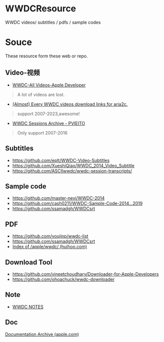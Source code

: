 # WWDCResource
WWDC videos/ subtitles / pdfs / sample codes


# Souce

These resource form these web or repo.

## Video-视频

* [WWDC-All Videos-Apple Developer](https://developer.apple.com/videos/all-videos/)
> A lot of videos are lost.

* [(Almost) Every WWDC videos download links for aria2c.](https://gist.github.com/IsaacXen/874c59aec92a13f30728aecdabb9ea80#file-wwdc2023)
> support 2007-2023,awesome!

* [WWDC Sessions Archive - PVIEITO](https://pvieito.com/2022/05/wwdc-sessions-archive)
> Only support 2007-2016

## Subtitles
* https://github.com/eplt/WWDC-Video-Subtitles
* https://github.com/XueshiQiao/WWDC_2014_Video_Subtitle
* https://github.com/ASCIIwwdc/wwdc-session-transcripts/

## Sample code
* https://github.com/master-nevi/WWDC-2014
* https://github.com/cash0211/WWDC-Sample-Code-2014...2019
* https://github.com/ssamadgh/WWDCsrt


## PDF
* https://github.com/youjinp/wwdc-list 
* https://github.com/ssamadgh/WWDCsrt
* [Index of /apple/wwdc/ (huihoo.com)](https://docs.huihoo.com/apple/wwdc/)

## Download Tool
* https://github.com/vineetchoudhary/Downloader-for-Apple-Developers
 * https://github.com/ohoachuck/wwdc-downloader


## Note
* [WWDC NOTES](https://www.wwdcnotes.com/)

## Doc
[Documentation Archive (apple.com)](https://developer.apple.com/library/archive/navigation/)
